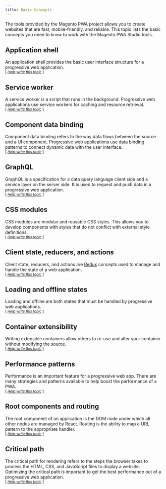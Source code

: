 ```yaml
---
title: Basic Concepts
---
```


The tools provided by the Magento PWA project allows you to create websites that are fast, mobile-friendly, and reliable. 
This topic lists the basic concepts you need to know to work with the Magento PWA Studio tools.

## Application shell

An application shell provides the basic user interface structure for a progressive web application.    
<sub>[ *[Help write this topic][Application shell]* ]</sub>

## Service worker

A service worker is a script that runs in the background.
Progressive web applications use service workers for caching and resource retrieval.    
<sub>[ *[Help write this topic][Service Worker]* ]</sub>

## Component data binding

Component data binding refers to the way data flows between the source and a UI component.
Progressive web applications use data binding patterns to connect dynamic data with the user interface.   
<sub>[ *[Help write this topic][Component data binding]* ]</sub>

## GraphQL

GraphQL is a specification for a data query language client side and a service layer on the server side.
It is used to request and push data in a progressive web application.   
<sub>[ *[Help write this topic][GraphQL]* ]</sub>

## CSS modules

CSS modules are modular and reusable CSS styles.
This allows you to develop components with styles that do not conflict with external style definitions.   
<sub>[ *[Help write this topic][CSS modules]* ]</sub>

## Client state, reducers, and actions

Client state, reducers, and actions are [Redux] concepts used to manage and handle the state of a web application.  
<sub>[ *[Help write this topic][Client state, reducers, and actions]* ]</sub>

## Loading and offline states

Loading and offline are both states that must be handled by progressive web applications.   
<sub>[ *[Help write this topic][Loading and offline states]* ]</sub>

## Container extensibility

Writing extensible containers allow others to re-use and alter your container without modifying the source.   
<sub>[ *[Help write this topic][Container extensibility]* ]</sub>

## Performance patterns

Performance is an important feature for a progressive web app.
There are many strategies and patterns available to help boost the performance of a PWA.   
<sub>[ *[Help write this topic][Performance patterns]* ]</sub>

## Root components and routing

The root component of an application is the DOM node under which all other nodes are managed by React.
Routing is the ability to map a URL pattern to the appropriate handler.   
<sub>[ *[Help write this topic][Performance patterns]* ]</sub>

## Critical path

The critical path for rendering refers to the steps the browser takes to process the HTML, CSS, and JavaScript files to display a website.
Optimizing the critical path is important to get the best performance out of a progressive web application.   
<sub>[ *[Help write this topic][Critical path]* ]</sub>

[Redux]: https://redux.js.org/introduction/core-concepts

[Application shell]: https://github.com/magento-research/pwa-devdocs/issues/8
[Service worker]: https://github.com/magento-research/pwa-devdocs/issues/14
[Component data binding]: https://github.com/magento-research/pwa-devdocs/issues/9
[GraphQL]: https://github.com/magento-research/pwa-devdocs/issues/10
[CSS modules]: https://github.com/magento-research/pwa-devdocs/issues/11
[Client state, reducers, and actions]: https://github.com/magento-research/pwa-devdocs/issues/12
[Loading and offline states]: https://github.com/magento-research/pwa-devdocs/issues/13
[Container extensibility]: https://github.com/magento-research/pwa-devdocs/issues/15
[Performance patterns]: https://github.com/magento-research/pwa-devdocs/issues/16
[Root components and routing]: https://github.com/magento-research/pwa-devdocs/issues/17
[Critical path]: https://github.com/magento-research/pwa-devdocs/issues/18